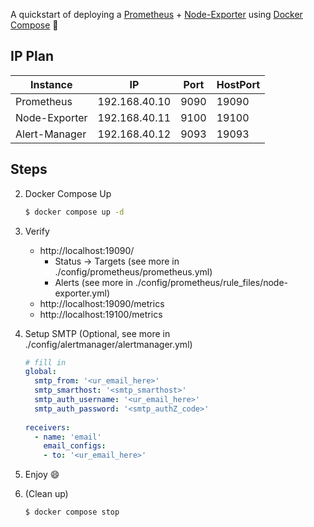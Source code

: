A quickstart of deploying a [Prometheus](https://prometheus.io/) + [Node-Exporter](https://github.com/prometheus/node_exporter) using [Docker Compose](https://docs.docker.com/compose/) :whale2:

## IP Plan

| Instance      | IP            | Port | HostPort |
| ------------- | ------------- | ---- | -------- |
| Prometheus    | 192.168.40.10 | 9090 | 19090    |
| Node-Exporter | 192.168.40.11 | 9100 | 19100    |
| Alert-Manager | 192.168.40.12 | 9093 | 19093    |

## Steps

2. Docker Compose Up

   ```bash
   $ docker compose up -d
   ```

3. Verify

   - http://localhost:19090/
     - Status → Targets (see more in ./config/prometheus/prometheus.yml)
     - Alerts (see more in ./config/prometheus/rule_files/node-exporter.yml)
   - http://localhost:19090/metrics
   - http://localhost:19100/metrics
   
4. Setup SMTP (Optional, see more in ./config/alertmanager/alertmanager.yml)

   ```yaml
   # fill in
   global:
     smtp_from: '<ur_email_here>'
     smtp_smarthost: '<smtp_smarthost>'
     smtp_auth_username: '<ur_email_here>'
     smtp_auth_password: '<smtp_authZ_code>'
     
   receivers:
     - name: 'email'
       email_configs:
       - to: '<ur_email_here>'
   ```

5. Enjoy :smile:

6. (Clean up)

   ```bash
   $ docker compose stop
   ```

   

   

